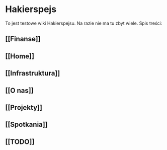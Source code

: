 Hakierspejs
===========

To jest testowe wiki Hakierspejsu. Na razie nie ma tu zbyt wiele. Spis treści:

## [[Finanse]]
## [[Home]]
## [[Infrastruktura]]
## [[O nas]]
## [[Projekty]]
## [[Spotkania]]
## [[TODO]]
